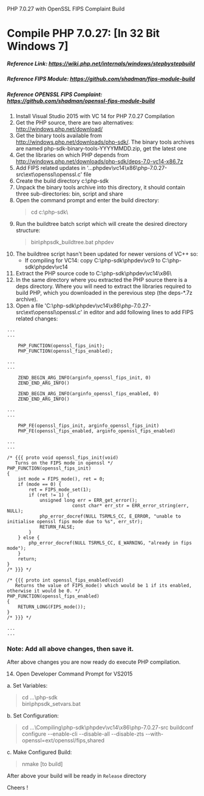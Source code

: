 PHP 7.0.27 with OpenSSL FIPS Complaint Build

# Compile PHP 7.0.27: [In 32 Bit Windows 7]

##### Reference Link: https://wiki.php.net/internals/windows/stepbystepbuild
##### Reference FIPS Module: https://github.com/shadman/fips-module-build
##### Reference OPENSSL FIPS Complaint: https://github.com/shadman/openssl-fips-module-build

1. Install Visual Studio 2015 with VC 14 for PHP 7.0.27 Compilation
2. Get the PHP source, there are two alternatives: http://windows.php.net/download/
3. Get the binary tools available from http://windows.php.net/downloads/php-sdk/. The binary tools archives are named php-sdk-binary-tools-YYYYMMDD.zip, get the latest one
4. Get the libraries on which PHP depends from http://windows.php.net/downloads/php-sdk/deps-7.0-vc14-x86.7z
5. Add FIPS related updates in '...phpdev\vc14\x86\php-7.0.27-src\ext\openssl\openssl.c' file 
6. Create the build directory c:\php-sdk
7. Unpack the binary tools archive into this directory, it should contain three sub-directories: bin, script and share
8. Open the command prompt and enter the build directory:
	> cd c:\php-sdk\
9. Run the buildtree batch script which will create the desired directory structure:
	> bin\phpsdk_buildtree.bat phpdev
10. The buildtree script hasn't been updated for newer versions of VC++ so:
    - If compiling for VC14: copy C:\php-sdk\phpdev\vc9 to C:\php-sdk\phpdev\vc14
11. Extract the PHP source code to C:\php-sdk\phpdev\vc14\x86\
12. In the same directory where you extracted the PHP source there is a deps directory. Where you will need to extract the libraries required to build PHP, which you downloaded in the perevious step (the deps-*.7z archive).
13. Open a file 'C:\php-sdk\phpdev\vc14\x86\php-7.0.27-src\ext\openssl\openssl.c' in editor and add following lines to add FIPS related changes:

```
...
...

	PHP_FUNCTION(openssl_fips_init);
	PHP_FUNCTION(openssl_fips_enabled);

...
...

	ZEND_BEGIN_ARG_INFO(arginfo_openssl_fips_init, 0)
	ZEND_END_ARG_INFO()

	ZEND_BEGIN_ARG_INFO(arginfo_openssl_fips_enabled, 0)
	ZEND_END_ARG_INFO()

...
...

	PHP_FE(openssl_fips_init, arginfo_openssl_fips_init)
	PHP_FE(openssl_fips_enabled, arginfo_openssl_fips_enabled)

...
...

/* {{{ proto void openssl_fips_init(void)
   Turns on the FIPS mode in openssl */
PHP_FUNCTION(openssl_fips_init)
{
	int mode = FIPS_mode(), ret = 0;
	if (mode == 0) {
		ret = FIPS_mode_set(1);
		if (ret != 1) {
			unsigned long err = ERR_get_error();
                        const char* err_str = ERR_error_string(err, NULL);
			php_error_docref(NULL TSRMLS_CC, E_ERROR, "unable to initialise openssl fips mode due to %s", err_str);
			RETURN_FALSE;
		}
	} else {
		php_error_docref(NULL TSRMLS_CC, E_WARNING, "already in fips mode");
	}
	return;
}
/* }}} */

/* {{{ proto int openssl_fips_enabled(void)
   Returns the value of FIPS_mode() which would be 1 if its enabled, otherwise it would be 0. */
PHP_FUNCTION(openssl_fips_enabled)
{
	RETURN_LONG(FIPS_mode());
}
/* }}} */

...
...
```

### Note: Add all above changes, then save it.

After above changes you are now ready do execute PHP compilation.

14. Open Developer Command Prompt for VS2015

 a. Set Variables:
> cd ...\php-sdk\
> bin\phpsdk_setvars.bat

 b. Set Configuration:
> cd ...\Compiling\php-sdk\phpdev\vc14\x86\php-7.0.27-src
> buildconf
> configure --enable-cli --disable-all --disable-zts --with-openssl=ext/openssl/fips,shared

 c. Make Configured Build:
> nmake			[to build]

After above your build will be ready in `Release` directory

Cheers !
